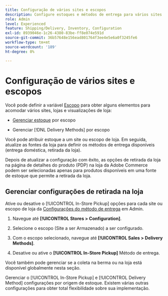 ```yaml
---
title: Configuração de vários sites e escopos
description: Configure estoques e métodos de entrega para vários sites e escopos de loja.
role: Admin
level: Experienced
feature: Shipping/Delivery, Inventory, Configuration
exl-id: 8939046e-1c26-4380-83be-ff8e074e591d
source-git-commit: 36b57648e156ead801764f3ee4e5e6a0f3245fe6
workflow-type: tm+mt
source-wordcount: '189'
ht-degree: 0%

---
```


# Configuração de vários sites e escopos

Você pode definir a variável [Escopo](https://docs.magento.com/user-guide/configuration/scope.html) para obter alguns elementos para acomodar vários sites, lojas e visualizações de loja:

- [Gerenciar estoque](https://docs.magento.com/user-guide/catalog/inventory-stock.html) por escopo

- Gerenciar [!DNL Delivery Methods] por escopo

Você pode atribuir estoque a um site ou escopo de loja. Em seguida, atualize as fontes da loja para definir os métodos de entrega disponíveis (entrega doméstica, retirada da loja).

Depois de atualizar a configuração com êxito, as opções de retirada da loja na página de detalhes do produto (PDP) na loja da Adobe Commerce podem ser selecionadas apenas para produtos disponíveis em uma fonte de estoque que permite a retirada da loja.

## Gerenciar configurações de retirada na loja

Ative ou desative o [!UICONTROL In-Store Pickup] opções para cada site ou escopo de loja da [Configurações do método de entrega](enable-general.md#delivery-methods) em Admin.

1. Navegue até **[!UICONTROL Stores > Configuration]**.

1. Selecione o escopo (Site a ser Armazenado) a ser configurado.

1. Com o escopo selecionado, navegue até **[!UICONTROL Sales > Delivery Methods]**.

1. Desative ou ative o **[!UICONTROL In-Store Pickup]** Método de entrega.

Você também pode gerenciar se a coleta na berma ou na loja está disponível globalmente nesta seção.

Gerenciar o [!UICONTROL In-Store Pickup] e [!UICONTROL Delivery Method] configurações por origem de estoque. Existem várias outras configurações para obter total flexibilidade sobre sua implementação.
